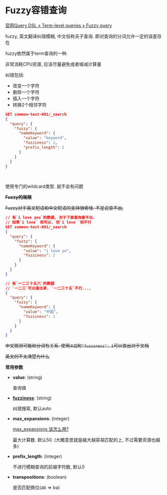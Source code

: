 # Fuzzy容错查询

[官网Query DSL » Term-level queries » Fuzzy query](https://www.elastic.co/guide/en/elasticsearch/reference/8.2/query-dsl-fuzzy-query.html)

fuzzy, 英文翻译纠错模糊, 中文俗称夫子查询. 即对查询的分词允许一定的误差存在

fuzzy依然属于term查询的一种. 

非常消耗CPU资源, 应该尽量避免或者缩减计算量

纠错包括:

* 改变一个字符
* 删除一个字符
* 插入一个字符
* 转换2个相邻字符

```json
GET common-test-001/_search
{
  "query": {
    "fuzzy": {
      "nameKeyword": {
        "value": "keyword",
        "fuzziness": 1,
        "prefix_length": 2
      }
    }
  }
}
```

​		

使用专门的wildcard类型. 就不会有问题

~~**Fuzzy的局限**~~

~~Fuzzy对于英文短语和中文短语的支持很奇怪. 不是说查不出,~~ 

```json
// 有`i love you`的数据, 对于下面查询查不出.
// 如果`i love` 则可以. 但`i love `则不行
GET common-test-001/_search
{
  "query": {
    "fuzzy": {
      "nameKeyword": {
        "value": "i love yo",
        "fuzziness": 2
      }
    }
  }
}

// 有`一二三十五六`的数据
// `一二三`可以查出来. `一二三十五`不行....
{
  "query": {
    "fuzzy": {
      "nameKeyword": {
        "value": "中国",
        "fuzziness": 1
      }
    }
  }
}
```

~~中文猜测可能和分词有关系. 使用`中国`和`"fuzziness": 1`可以查出对于文档~~

~~英文的不太清楚为什么~~



**常用参数**

* **value**: (string)

  查询值

* **[fuzziness](./通用属性/fuzziness模糊.md)**: (string)

  纠错搜索, 默认auto

* **max_expansions**: (integer)

  [max_expansions 该怎么用?](https://segmentfault.com/q/1010000017179306)

  最大计算数. 默认50. (大概意思就是越大越容易匹配的上, 不过需要资源也越多)

* **prefix_length**: (integer)

  不进行模糊查询的前缀字符数, 默认0

* **transpositions**: (boolean)

  是否匹配换位(ab => ba)